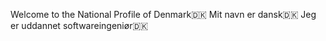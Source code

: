 Welcome to the National Profile of Denmark🇩🇰
Mit navn er dansk🇩🇰
Jeg er uddannet softwareingeniør🇩🇰




